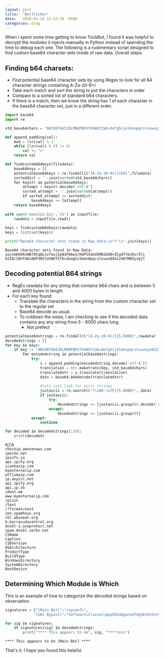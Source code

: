 ```yaml
---
layout: post
title:  "BotTricker"
date:   2020-03-24 12:33:28 -0500
categories: blog
---
```


When I spent some time getting to know TrickBot, I found it was helpful to decrypt the modules it injects manually in Python instead of spending the time to debug each one.
The following is a rudimentary script designed to find custom base64 character sets inside of raw data. 
Overall steps:
## Finding b64 charsets:
- Find potential base64 character sets by using Regex to look for all 64 character strings containing A-Za-z0-9+/
- Take each match and sort the string to put the characters in order
- Compare to a sorted list of standard b64 characters.
- If there is a match, then we know the string has 1 of each character in the base64 character set, just in a different order.



```python
import base64
import re

std_base64chars = "ABCDEFGHIJKLMNOPQRSTUVWXYZabcdefghijklmnopqrstuvwxyz0123456789+/"

def append_padding(val):
    mod = len(val) % 3
    while (len(val) % 4) != 0:
        val += "="
    return val    

def findcustomb64keys(filedata):
    base64keys = []
    potentialbase64keys = re.findall(b"[A-Za-z0-9+/]{64}",filedata)
    sorteddict = ''.join(sorted(std_base64chars))
    for keystr in potentialbase64keys:
        attempt = keystr.decode('utf-8')
        sorted_attempt = ''.join(sorted(attempt))
        if sorted_attempt == sorteddict:
            base64keys += [attempt]
    return base64keys
    
with open('module2.bin','rb') as inputfile:
    rawdata = inputfile.read()
    
keys = findcustomb64keys(rawdata)
keys = list(set(keys))

print("Base64 character sets found in Raw Data:\n"+"\n".join(keys))

```

    Base64 character sets found in Raw Data:
    yocxm6hkRzWB70tqQLnvfaujIpN3F8Aw1/KUPS5deVEMD2G9O+ZCg4TYbJHsrXli
    HJIA/CB+FGKLNOP3RSlUVWXYZfbcdeaghi5kmn0pqrstuvwx89o12467MEDyzQjT


## Decoding potential B64 strings
- RegEx rawdata for any string that contains b64 chars and is between 5 and 4000 bytes in length
- For each key found:
    - Translate the characters in the string from the custom character set to the regular set
    - Base64 decode as usual.
    - To cutdown the noise, I am checking to see if the decoded data contains any any string from 5 - 6000 chars long.
        - Not prefect


```python
potentialbase64strings = re.findall(b"[A-Za-z0-9+/]{5,6000}",rawdata)
decodedstrings = []
for key in keys:
    if key != "ABCDEFGHIJKLMNOPQRSTUVWXYZabcdefghijklmnopqrstuvwxyz0123456789+/":
        for encodedstring in potentialbase64strings:
            try:
                s = append_padding(encodedstring.decode('utf-8'))
                translation = str.maketrans(key, std_base64chars)
                translatedstr = s.translate(translation)
                data = base64.b64decode(translatedstr)
                
                #lets just look for ascii strings
                justascii = re.search(b"[\x00-\x7F]{5,6000}", data)
                if justascii:
                    try:
                        decodedstrings += [justascii.group(0).decode('utf-8')]
                    except:
                        decodedstrings += [justascii.group(0)]
            except:
                continue

```


```python
for decoded in decodedstrings[:30]:
    print(decoded)
```

    AA	
    checkip.amazonaws.com
    ipecho.net
    ipinfo.io
    api.ipify.org
    icanhazip.com
    myexternalip.com
    wtfismyip.com
    ip.anysrc.net
    api.ipify.org
    api.ip.sb
    ident.me
    www.myexternalip.com
    /plain
    /text
    /?format=text
    zen.spamhaus.org
    cbl.abuseat.org
    b.barracudacentral.org
    dnsbl-1.uceprotect.net
    spam.dnsbl.sorbs.net
    CSName
    Caption
    CSDVersion
    OSArchitecture
    ProductType
    BuildType
    WindowsDirectory
    SystemDirectory
    BootDevice


## Determining Which Module is Which

This is an example of how to categorize the decoded strings based on observation.



```python
signatures = {"[Main Bot]":"<ipconf>",
             "[UAC Bypass]":"Software\Classes\AppX82a6gwre4fdg3bt635tn5ctqjf8msdd2"}

for sig in signatures:
    if signatures[sig] in decodedstrings:
        print("**** This appears to be", sig, "****\n\n")


```

    **** This appears to be [Main Bot] ****
    

That's it. I hope you found this helpful.

